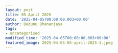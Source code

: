 ```yaml
---
layout: post
title: 05 April 2025
date: '2025-04-05T00:00:00.003+00:00'
author: Dedunu Dhananjaya
tags:
- uncategorised
modified_time: '2025-04-05T00:00:00.003+00:00'
featured_image: 2025-04-05-05-april-2025-3.jpeg
---
```

